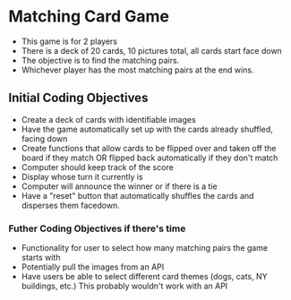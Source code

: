 # Matching Card Game
- This game is for 2 players
- There is a deck of 20 cards, 10 pictures total, all cards start face down
- The objective is to find the matching pairs.
- Whichever player has the most matching pairs at the end wins.

## Initial Coding Objectives
- Create a deck of cards with identifiable images
- Have the game automatically set up with the cards already shuffled, facing down
- Create functions that allow cards to be flipped over and taken off 
  the board if they match OR flipped back automatically if they don't match
- Computer should keep track of the score
- Display whose turn it currently is
- Computer will announce the winner or if there is a tie
- Have a "reset" button that automatically shuffles the cards and disperses them facedown.

### Futher Coding Objectives if there's time
- Functionality for user to select how many matching pairs the game starts with
- Potentially pull the images from an API
- Have users be able to select different card themes (dogs, cats, NY buildings, etc.)
  This probably wouldn't work with an API

